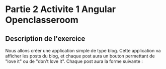# Partie 2 Activite 1 Angular Openclasseroom

## Description de l'exercice
Nous allons créer une application simple de type blog.  Cette application va afficher les posts du blog, et chaque post aura un bouton permettant de "love it" ou de "don't love it".  Chaque post aura la forme suivante : 